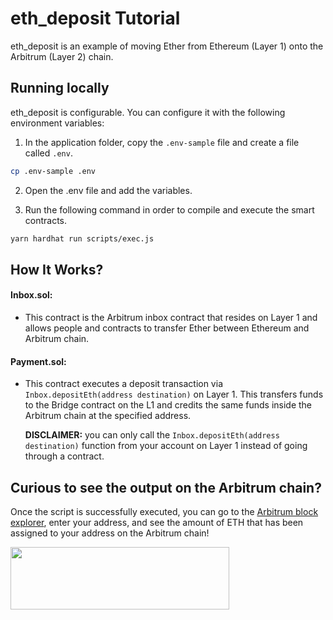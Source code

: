# eth_deposit Tutorial

eth_deposit is an example of moving Ether from Ethereum (Layer 1) onto the Arbitrum (Layer 2) chain.

## Running locally

eth_deposit is configurable.  You can configure it with the following environment variables:

1. In the application folder, copy the ```.env-sample``` file and create a file called ```.env```.

```bash
cp .env-sample .env
```

2. Open the .env file and add the variables.


3. Run the following command in order to compile and execute the smart contracts.


```bash
yarn hardhat run scripts/exec.js
```


## How It Works?

#### Inbox.sol:

* This contract is the Arbitrum inbox contract that resides on Layer 1 and allows people and contracts to transfer Ether between Ethereum and Arbitrum chain.



####  Payment.sol:

* This contract executes a deposit transaction via `Inbox.depositEth(address destination)` on Layer 1. This transfers funds to the Bridge contract on the L1 and credits the same funds inside the Arbitrum chain at the specified address.

    **DISCLAIMER:** you can only call the `Inbox.depositEth(address destination)` function from your account on Layer 1 instead of going through a contract.

## Curious to see the output on the Arbitrum chain?

Once the script is successfully executed, you can go to the [Arbitrum block explorer](https://explorer.arbitrum.io), enter your address, and see the amount of ETH that has been assigned to your address on the Arbitrum chain!

<img align=“center” src="https://offchainlabs.com/c79291eee1a8e736eebd9a2c708dbe44.png" width="350" height="100"> 
